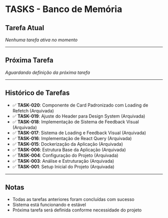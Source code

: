 # TASKS - Banco de Memória

## Tarefa Atual
*Nenhuma tarefa ativa no momento*

---

## Próxima Tarefa
*Aguardando definição da próxima tarefa*

---

## Histórico de Tarefas
- ✅ **TASK-020**: Componente de Card Padronizado com Loading de Refetch (Arquivada)
- ✅ **TASK-019**: Ajuste do Header para Design System (Arquivada)
- ✅ **TASK-018**: Implementação de Sistema de Feedback Visual (Arquivada)
- ✅ **TASK-017**: Sistema de Loading e Feedback Visual (Arquivada)
- ✅ **TASK-016**: Implementação de React Query (Arquivada)
- ✅ **TASK-015**: Dockerização da Aplicação (Arquivada)
- ✅ **TASK-006**: Estrutura Base da Aplicação (Arquivada)
- ✅ **TASK-004**: Configuração do Projeto (Arquivada)
- ✅ **TASK-003**: Análise e Estruturação (Arquivada)
- ✅ **TASK-001**: Setup Inicial do Projeto (Arquivada)

---

## Notas
- Todas as tarefas anteriores foram concluídas com sucesso
- Sistema está funcionando e estável
- Próxima tarefa será definida conforme necessidade do projeto
